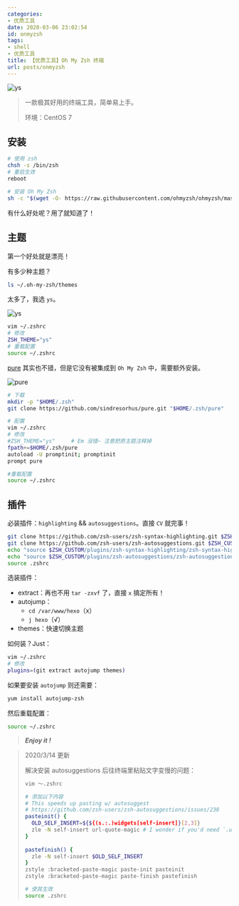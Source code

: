 ```yaml
---
categories:
- 优质工具
date: 2020-03-06 23:02:54
id: onmyzsh
tags:
- shell
- 优质工具
title: 【优质工具】Oh My Zsh 终端
url: posts/onmyzsh
---
```


![ys](https://static.vksir.zone/img/-ys.png)

> 一款极其好用的终端工具，简单易上手。
>
> 环境：CentOS 7

## 安装

```bash
# 使用 zsh
chsh -s /bin/zsh
# 重启生效
reboot

# 安装 Oh My Zsh
sh -c "$(wget -O- https://raw.githubusercontent.com/ohmyzsh/ohmyzsh/master/tools/install.sh)"
```

<!-- more -->

有什么好处呢？用了就知道了！

## 主题

第一个好处就是漂亮！

有多少种主题？

```bash
ls ~/.oh-my-zsh/themes
```

太多了，我选 `ys`。

![ys](https://static.vksir.zone/img/-ys.png)

```bash
vim ~/.zshrc
# 修改
ZSH_THEME="ys"
# 重载配置
source ~/.zshrc
```

[pure](https://github.com/sindresorhus/pure) 其实也不错，但是它没有被集成到 `Oh My Zsh` 中，需要额外安装。

![pure](https://static.vksir.zone/img/-pure.png)

```bash
# 下载
mkdir -p "$HOME/.zsh"
git clone https://github.com/sindresorhus/pure.git "$HOME/.zsh/pure"

# 配置
vim ~/.zshrc
# 修改
#ZSH_THEME="ys"		# Em 没错~ 注意把原主题注释掉
fpath+=$HOME/.zsh/pure
autoload -U promptinit; promptinit
prompt pure

#重载配置
source ~/.zshrc
```

## 插件

必装插件：`highlighting` && `autosuggestions`。直接 `CV` 就完事！

```sh
git clone https://github.com/zsh-users/zsh-syntax-highlighting.git $ZSH_CUSTOM/plugins/zsh-syntax-highlighting
git clone https://github.com/zsh-users/zsh-autosuggestions.git $ZSH_CUSTOM/plugins/zsh-autosuggestions
echo "source $ZSH_CUSTOM/plugins/zsh-syntax-highlighting/zsh-syntax-highlighting.zsh" >> ${ZDOTDIR:-$HOME}/.zshrc
echo "source $ZSH_CUSTOM/plugins/zsh-autosuggestions/zsh-autosuggestions.zsh" >> ${ZDOTDIR:-$HOME}/.zshrc
source .zshrc
```

选装插件：

- extract：再也不用 `tar -zxvf` 了，直接 `x` 搞定所有！
- autojump：
	- `cd /var/www/hexo`（x）
	- `j hexo`（√）
- themes：快速切换主题

如何装？Just：

```bash
vim ~/.zshrc
# 修改
plugins=(git extract autojump themes)
```

如果要安装 `autojump` 则还需要：

```bash
yum install autojump-zsh
```

然后重载配置：

```bash
source ~/.zshrc
```

> ***Enjoy it !***

> 2020/3/14 更新
>
> 解决安装 autosuggestions 后往终端里粘贴文字变慢的问题：
>
> ```sh
> vim ～.zshrc
> 
> # 添加以下内容
> # This speeds up pasting w/ autosuggest
> # https://github.com/zsh-users/zsh-autosuggestions/issues/238
> pasteinit() {
>   OLD_SELF_INSERT=${${(s.:.)widgets[self-insert]}[2,3]}
>   zle -N self-insert url-quote-magic # I wonder if you'd need `.url-quote-magic`?
> }
>  
> pastefinish() {
>   zle -N self-insert $OLD_SELF_INSERT
> }
> zstyle :bracketed-paste-magic paste-init pasteinit
> zstyle :bracketed-paste-magic paste-finish pastefinish
> 
> # 使其生效
> source .zshrc
> ```

